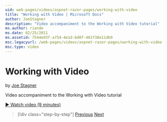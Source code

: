 ```yaml
---
uid: web-pages/videos/aspnet-razor-pages/working-with-video
title: "Working with Video | Microsoft Docs"
author: JoeStagner
description: "Video accompaniment to the Working with Video tutorial"
ms.author: riande
ms.date: 02/25/2011
ms.assetid: 7544e93f-a754-4e1d-bd0f-461f38e11db9
msc.legacyurl: /web-pages/videos/aspnet-razor-pages/working-with-video
msc.type: video
---
```

# Working with Video

by [Joe Stagner](https://github.com/JoeStagner)

Video accompaniment to the Working with Video tutorial

[&#9654; Watch video (9 minutes)](https://channel9.msdn.com/Blogs/ASP-NET-Site-Videos/working-with-video)

> [!div class="step-by-step"]
> [Previous](working-with-images.md)
> [Next](adding-email-to-your-web-site.md)
